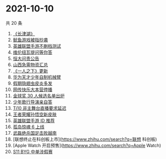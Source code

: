 # 2021-10-10

共 20 条

<!-- BEGIN -->
<!-- 最后更新时间 Sun Oct 10 2021 10:29:09 GMT+0800 (China Standard Time) -->

1. [《长津湖》](https://www.zhihu.com/search?q=长津湖)
1. [鱿鱼游戏被指抄袭](https://www.zhihu.com/search?q=鱿鱼游戏)
1. [英雄联盟手游不删档测试](https://www.zhihu.com/search?q=英雄联盟手游)
1. [维伦纽瓦提问等你答](https://www.zhihu.com/search?q=维伦纽瓦)
1. [恒大问责公告](https://www.zhihu.com/search?q=恒大)
1. [山西急需物资汇总](https://www.zhihu.com/search?q=山西)
1. [《一人之下》更新](https://www.zhihu.com/search?q=一人之下)
1. [华为天才少年自制机械臂](https://www.zhihu.com/search?q=稚晖)
1. [假期隐翅虫皮炎多发](https://www.zhihu.com/search?q=隐翅虫)
1. [网传快乐大本营停播](https://www.zhihu.com/search?q=快乐大本营)
1. [金球奖 30 人候选名单出炉](https://www.zhihu.com/search?q=金球奖)
1. [少年歌行导演亲自答](https://www.zhihu.com/search?q=少年歌行)
1. [Ti10 非主舞台直播要求延迟](https://www.zhihu.com/search?q=ti10直播)
1. [王者荣耀孙悟空新皮肤](https://www.zhihu.com/search?q=孙悟空皮肤)
1. [英雄联盟手游 ID 推荐](https://www.zhihu.com/search?q=英雄联盟手游id)
1. [孤岛惊魂 6 上线](https://www.zhihu.com/search?q=孤岛惊魂6)
1. [武磊绝杀国足击败越南](https://www.zhihu.com/search?q=中国男足)
1. [联想终止在科创板上市](https://www.zhihu.com/search?q=联想 科创板)
1. [Apple Watch 开启预售](https://www.zhihu.com/search?q=Apple Watch)
1. [S11 BYG 中单涉假赛](https://www.zhihu.com/search?q=byg)

<!-- END -->

